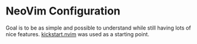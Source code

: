# NeoVim Configuration

Goal is to be as simple and possible to understand while still having
lots of nice features. [kickstart.nvim](https://github.com/nvim-lua/kickstart.nvim) was used as a starting point.
